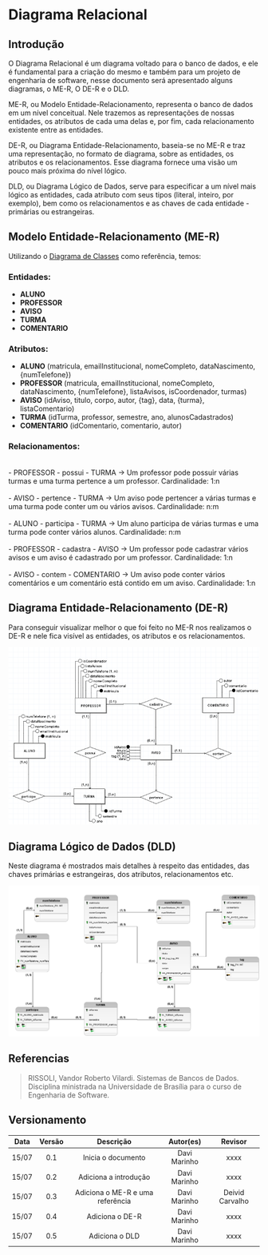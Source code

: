 # Diagrama Relacional

## Introdução

O Diagrama Relacional é um diagrama voltado para o banco de dados, e ele é fundamental para a criação do mesmo e também para um projeto de engenharia de software, nesse documento será apresentado alguns diagramas, o ME-R, O DE-R e o DLD.

ME-R, ou Modelo Entidade-Relacionamento, representa o banco de dados em um nível
conceitual. Nele trazemos as representações de nossas entidades, os atributos de cada
uma delas e, por fim, cada relacionamento existente entre as entidades.

DE-R, ou Diagrama Entidade-Relacionamento, baseia-se no ME-R e traz uma representação,
no formato de diagrama, sobre as entidades, os atributos e os relacionamentos. Esse diagrama
fornece uma visão um pouco mais próxima do nível lógico.

DLD, ou Diagrama Lógico de Dados, serve para especificar a um nível mais lógico as entidades,
cada atributo com seus tipos (literal, inteiro, por exemplo), bem como os relacionamentos
e as chaves de cada entidade - primárias ou estrangeiras.

## Modelo Entidade-Relacionamento (ME-R)

Utilizando o [Diagrama de Classes](https://unbarqdsw2022-1.github.io/2022.1_G1_fgAvisos/#/Modelagem/2.1.1.1.DiagramDeClasses) como referência, temos:

### Entidades: 

- **ALUNO** <br>
- **PROFESSOR** <br>
- **AVISO** <br>
- **TURMA** <br>
- **COMENTARIO** <br>

### Atributos: 

- **ALUNO** (matricula, emailInstitucional, nomeCompleto, dataNascimento, {numTelefone}) <br>
- **PROFESSOR** (matricula, emailInstitucional, nomeCompleto, dataNascimento, {numTelefone}, listaAvisos, isCoordenador, turmas) <br>
- **AVISO** (idAviso, titulo, corpo, autor, {tag}, data, {turma}, listaComentario) <br>
- **TURMA** (idTurma, professor, semestre, ano, alunosCadastrados) <br>
- **COMENTARIO**  (idComentario, comentario, autor) <br>

### Relacionamentos: 
<br>
- PROFESSOR - possui - TURMA -> Um professor pode possuir várias turmas e uma turma pertence a um professor. Cardinalidade: 1:n <br>
<br>- AVISO - pertence - TURMA -> Um aviso pode pertencer a várias turmas e uma turma pode conter um ou vários avisos. Cardinalidade: n:m <br>
<br>- ALUNO - participa - TURMA -> Um aluno participa de várias turmas e uma turma pode conter vários alunos. Cardinalidade: n:m <br>
<br>- PROFESSOR - cadastra - AVISO -> Um professor pode cadastrar vários avisos e um aviso é cadastrado por um professor. Cardinalidade: 1:n <br>
<br>- AVISO - contem - COMENTARIO -> Um aviso pode conter vários comentários e um comentário está contido em um aviso. Cardinalidade: 1:n <br>

## Diagrama Entidade-Relacionamento (DE-R)
Para conseguir visualizar melhor o que foi feito no ME-R nos realizamos o DE-R e nele fica visível as entidades, os atributos e os relacionamentos.

![Diagrama Entidade-Relacionamento (DE-R)](../assets/img/Der-Banco.png)

## Diagrama Lógico de Dados (DLD)

Neste diagrama é mostrados mais detalhes à respeito das entidades, das chaves primárias e estrangeiras, dos atributos, relacionamentos etc.

![Diagrama Lógico de Dados (DLD)](../assets/img/DLD-Banco.png)

## Referencias

> RISSOLI, Vandor Roberto Vilardi. Sistemas de Bancos de Dados. Disciplina ministrada
na Universidade de Brasília para o curso de Engenharia de Software.


## Versionamento

| Data  | Versão |                     Descrição                      |  Autor(es)  | Revisor |
| :---: | :----: | :------------------------------------------------: | :---------: | :-----: |
| 15/07 |  0.1   | Inicia o documento | Davi Marinho |  xxxx  |
| 15/07 |  0.2   | Adiciona a introdução | Davi Marinho |  xxxx  |
| 15/07 |  0.3   | Adiciona o ME-R e uma referência | Davi Marinho |  Deivid Carvalho  | 
| 15/07 |  0.4   | Adiciona o DE-R | Davi Marinho |  xxxx  | 
| 15/07 |  0.5   | Adiciona o DLD | Davi Marinho |  xxxx  | 
